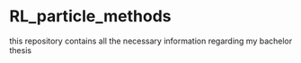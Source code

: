 # RL_particle_methods
this repository contains all the necessary information regarding my bachelor thesis
